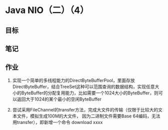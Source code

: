 # Java NIO（二）（4）
## 目标


## 笔记


## 作业
 1. 实现一个简单的多线程能力的DirectByteBufferPool，里面存放DirectByteBuffer，结合TreeSet这种可以范围查询的数据结构，实现任意大小的ByteBuffer的分配复用能力，比如需要一个1024大小的ByteBuffer，则可以返回大于1024的某个最小的空闲ByteBuffer

 2. 尝试采用FileChannel的transfer方法，完成大文件的传输（仅限于比较大的文本文件，模拟生成100M的大文件， 因为二进制文件需要Base 64编码，无法用transfer），即新增一个命令 download xxxx
